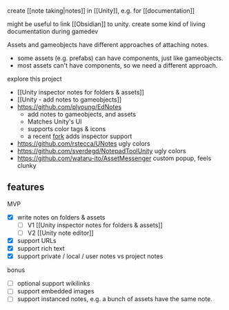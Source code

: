 create [[note taking|notes]] in [[Unity]], e.g. for [[documentation]]

might be useful to link [[Obsidian]] to unity.
create some kind of living documentation during gamedev

Assets and gameobjects have different approaches of attaching notes.
- some assets (e.g. prefabs) can have components, just like gameobjects.
- most assets can't have components, so we need a different approach.

explore this project 
- [[Unity inspector notes for folders & assets]]
- [[Unity - add notes to gameobjects]]
- https://github.com/plyoung/EdNotes
	- add notes to gameobjects, and assets
	- Matches Unity's UI
	- supports color tags & icons
	- a recent [fork](https://github.com/mhardy/EdNotes) adds inspector support
- https://github.com/rstecca/UNotes ugly colors
- https://github.com/sverdegd/NotepadToolUnity ugly colors
- https://github.com/wataru-ito/AssetMessenger custom popup, feels clunky

## features

MVP
- [x] write notes on folders & assets
	- [ ] V1 [[Unity inspector notes for folders & assets]]
	- [ ] V2 [[Unity note editor]]
- [x] support URLs
- [x] support rich text
- [x] support private / local / user notes vs project notes

bonus
- [ ] optional support wikilinks
- [ ] support embedded images
- [ ] support instanced notes, e.g. a bunch of assets have the same note.